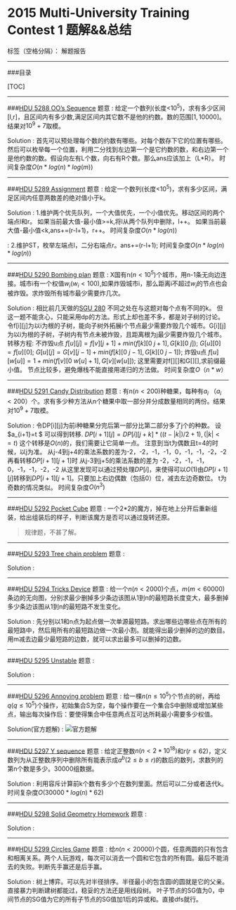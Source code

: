 # 2015 Multi-University Training Contest 1 题解&&总结

标签（空格分隔）： 解题报告

---
###目录

[TOC]


----------

###[HDU 5288 OO’s Sequence](http://acm.hdu.edu.cn/showproblem.php?pid=5288)
题意
:    给定一个数列(长度<$10^5$)，求有多少区间[l,r]，且区间内有多少数,满足区间内其它数不是他的约数。数的范围$[1,10000]$。结果对$10^9+7$取模。


Solution
:    首先可以预处理每个数的约数有哪些。对每个数存下它的位置有哪些。
然后可以枚举每一个位置，利用二分找到左边第一个是它约数的数，和右边第一个是他约数的数。假设向左有L个数，向右有R个数。那么ans应该加上（L*R）。
时间复杂度$O(n*log(n)*log(m))$


----------


###[HDU 5289 Assignment](http://acm.hdu.edu.cn/showproblem.php?pid=5289)
题意
:    给定一个数列(长度<$10^5$)，求有多少区间，满足区间内任意两数差的绝对值小于k。

Solution
:    1.维护两个优先队列，一个大值优先，一个小值优先。移动区间的两个端点l和r。
如果当前最大值-最小值>=k,将l从两个队列中删除，l++。
如果当前最大值-最小值&lt;k,ans+=(r-l+1)，r++。
时间复杂度$O(n*log(n))$

:   2.维护ST，枚举左端点l，二分右端点r。ans+=(r-l+1);
时间复杂度$O(n*log(n)*log(n))$

----------
###[HDU 5290 Bombing plan](http://acm.hdu.edu.cn/showproblem.php?pid=5290)
题意
:    X国有n($n<10^5$)个城市，用n-1条无向边连接。城市i有一个权值$w_i(w_i<100)$,如果炸毁城市i，那么距离i不超过$w_i$的节点也会被炸毁。求炸毁所有城市最少需要炸几次。

Solution
:    相比前几天做的[SGU 280](http://www.cnblogs.com/keam37/p/4663456.html) 不同之处在与这题对每个点有不同的k。
但这一题不能贪心，只能采用dp的方法。形式上却也差不多，都是对子树的讨论。令f[i][j]为以i为根的子树，能向子树外拓展i个节点最少需要炸毁几个城市。G[i][j]为以i为根的子树，子树内有节点未被炸毁，且距离根为j最少需要炸毁几个城市。
转移方程:
不炸毁u点
$f[u][j]=f[v][j+1]+min(f[k][0~j+1],G[k][0~j])$;
$G[u][0]=f[u][0]$;
$G[u][j]=G[v][j-1]+min(f[k][0~j-1],G[k][0~j-1])$;
炸毁u点
$f[u][w[u]]=1+min(f[v][0~w[u]+1],G[v][w[u]])$;
这里需要对f[][]和G[][],求前缀最小值。
节点比较多，避免爆栈不能直接用递归的方法做。
时间复杂度$O（n*w）$

----------


###[HDU 5291 Candy Distribution](http://acm.hdu.edu.cn/showproblem.php?pid=5291)
题意
:    有n($n<200$)种糖果，每种有$a_i$ （$a_i<200$）个。求有多少种方法从n个糖果中取一部分并分成数量相同的两份。结果对$10^9+7$取模。


Solution
:    令DP[i][j]为前i种糖果分完后第一部分比第二部分多了j个的种数。
设$a_{i+1}=t $ 可以得到转移.
$DP[i+1][j]=DP[i][j+k]*((t-|k|)/2+1),(|k|<=t)$
这个转移是$O(n)$的，我们需要让它简单一点。
注意到当t为偶数且t=4的时候，以j为准。
从j-4到j+4的乘法系数的差为-2，-2，-1，-1，0，-1，-1，-2，-2
再看转移$DP[i+1][j+1]$时
从j-3到j+5的乘法系数的差为    -2，-2，-1，-1，0，-1，-1，-2，-2
从这里发现可以通过预处理$DP[i]$，来使得可以$O(1)$由$DP[i+1][j]$转移到$DP[i+1][j+1]$。只要加上右边偶数（包括0）位，减去左边奇数位。
t为奇数的情况类似。
时间复杂度$O(n^3)$

----------
###[HDU 5292 Pocket Cube](http://acm.hdu.edu.cn/showproblem.php?pid=5292)
题意
:   一个2*2的魔方，掉在地上分开后重新组装，给出组装后的样子，判断该魔方是否可以通过旋转还原。


>规律题，不甚了解。


----------
###[HDU 5293 Tree chain problem](http://acm.hdu.edu.cn/showproblem.php?pid=5293)
题意
:   


Solution
:   


----------
###[HDU 5294 Tricks Device](http://acm.hdu.edu.cn/showproblem.php?pid=5294)
题意
:   给一个$n(n<2000)$个点，$m(m<60000)$条边的无向图，分别求最少删掉多少条边该图从1到n的最短路长度变大，最多删掉多少条边该图从1到n的最短路不发生变化。

Solution
:   先分别以1和n点为起点做一次单源最短路。求出哪些边哪些点在所有的最短路中，然后用所有的最短路边做一次最小割。就能得出最少删掉的边的数目。用m减去边最少最短路的边数，就可以求出最多可以删掉的边数。

----------
###[HDU 5295 Unstable](http://acm.hdu.edu.cn/showproblem.php?pid=5295)
题意
:   

Solution
:   

----------
###[HDU 5296 Annoying problem](http://acm.hdu.edu.cn/showproblem.php?pid=5296)
题意
:   给一棵$n(n≤10^5)$个节点的树，再给$q(q≤10^5)$个操作，初始集合S为空，每个操作要在一个集合S中删除或增加某些点，输出每次操作后：要使得集合中任意两点互可达所耗最小需要多少权值。

Solution(官方题解)
:   ![官方题解](http://s5.sinaimg.cn/orignal/006aTddvgy6U0NaKS5624&690)

----------
###[HDU 5297 Y sequence](http://acm.hdu.edu.cn/showproblem.php?pid=5297)
题意
:   给定正整数$n(n<2*10^{18})$和$r(r≤62)$，定义数列为从正整数序列中删除所有能表示成$a^b(2≤b≤r)$的数后的数列，求数列的第n个数是多少。30000组数据。

Solution
:   利用容斥计算前k个数有多少个在数列里面。然后可以二分或者迭代k。
时间复杂度$O(30000*log(n)*62)$

----------
###[HDU 5298 Solid Geometry Homework](http://acm.hdu.edu.cn/showproblem.php?pid=5298)
题意
:   

Solution
:   

----------
###[HDU 5299 Circles Game](http://acm.hdu.edu.cn/showproblem.php?pid=5299)
题意
:   给$n(n<20000)$个圆，任意两圆的只有包含和相离关系。两个人玩游戏，每次可以消去一个圆和它包含的所有圆。最后不能消去的失败。判断先手赢还是后手赢。

Solution
:   树上博弈。可以先对半径排序。半径最小的包含圆i的圆就是它的父亲。直接暴力判断建树都能过，稳妥的方法还是用线段树。
叶子节点的SG值为0，中间节点的SG值为它的所有子节点的SG值加1后的异或和。直接dfs就行。